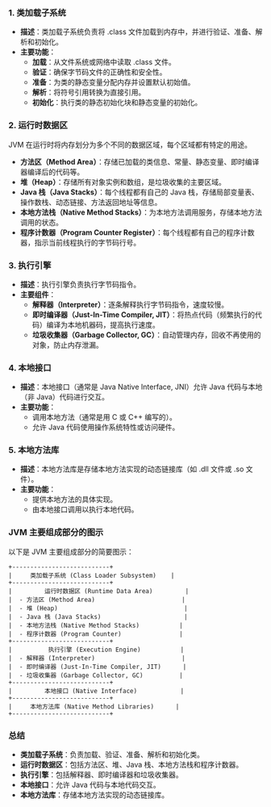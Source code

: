 ### 1. 类加载子系统
- **描述**：类加载子系统负责将 .class 文件加载到内存中，并进行验证、准备、解析和初始化。
- **主要功能**：
   - **加载**：从文件系统或网络中读取 .class 文件。
   - **验证**：确保字节码文件的正确性和安全性。
   - **准备**：为类的静态变量分配内存并设置默认初始值。
   - **解析**：将符号引用转换为直接引用。
   - **初始化**：执行类的静态初始化块和静态变量的初始化。
### 2. 运行时数据区
JVM 在运行时将内存划分为多个不同的数据区域，每个区域都有特定的用途。

- **方法区（Method Area）**：存储已加载的类信息、常量、静态变量、即时编译器编译后的代码等。
- **堆（Heap）**：存储所有对象实例和数组，是垃圾收集的主要区域。
- **Java 栈（Java Stacks）**：每个线程都有自己的 Java 栈，存储局部变量表、操作数栈、动态链接、方法返回地址等信息。
- **本地方法栈（Native Method Stacks）**：为本地方法调用服务，存储本地方法调用的状态。
- **程序计数器（Program Counter Register）**：每个线程都有自己的程序计数器，指示当前线程执行的字节码行号。
### 3. 执行引擎

- **描述**：执行引擎负责执行字节码指令。
- **主要组件**：
   - **解释器（Interpreter）**：逐条解释执行字节码指令，速度较慢。
   - **即时编译器（Just-In-Time Compiler, JIT）**：将热点代码（频繁执行的代码）编译为本地机器码，提高执行速度。
   - **垃圾收集器（Garbage Collector, GC）**：自动管理内存，回收不再使用的对象，防止内存泄漏。
### 4. 本地接口

- **描述**：本地接口（通常是 Java Native Interface, JNI）允许 Java 代码与本地（非 Java）代码进行交互。
- **主要功能**：
   - 调用本地方法（通常是用 C 或 C++ 编写的）。
   - 允许 Java 代码使用操作系统特性或访问硬件。
### 5. 本地方法库

- **描述**：本地方法库是存储本地方法实现的动态链接库（如 .dll 文件或 .so 文件）。
- **主要功能**：
   - 提供本地方法的具体实现。
   - 由本地接口调用以执行本地代码。
### JVM 主要组成部分的图示
以下是 JVM 主要组成部分的简要图示：
```
+---------------------------+
|     类加载子系统 (Class Loader Subsystem)    |
+---------------------------+
|         运行时数据区 (Runtime Data Area)         |
|  - 方法区 (Method Area)                        |
|  - 堆 (Heap)                                   |
|  - Java 栈 (Java Stacks)                       |
|  - 本地方法栈 (Native Method Stacks)           |
|  - 程序计数器 (Program Counter)                |
+---------------------------+
|          执行引擎 (Execution Engine)           |
|  - 解释器 (Interpreter)                        |
|  - 即时编译器 (Just-In-Time Compiler, JIT)      |
|  - 垃圾收集器 (Garbage Collector, GC)          |
+---------------------------+
|         本地接口 (Native Interface)            |
+---------------------------+
|     本地方法库 (Native Method Libraries)      |
+---------------------------+
```
### 总结

- **类加载子系统**：负责加载、验证、准备、解析和初始化类。
- **运行时数据区**：包括方法区、堆、Java 栈、本地方法栈和程序计数器。
- **执行引擎**：包括解释器、即时编译器和垃圾收集器。
- **本地接口**：允许 Java 代码与本地代码交互。
- **本地方法库**：存储本地方法实现的动态链接库。
